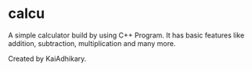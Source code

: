 # calcu
A simple calculator build by using C++ Program.
It has basic features like addition, subtraction, multiplication and many more.

Created by KaiAdhikary.
